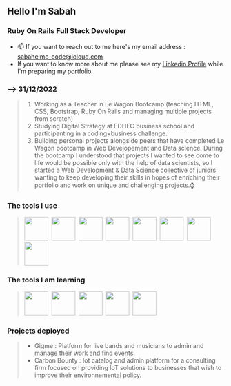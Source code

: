 ## Hello I'm Sabah
  ### Ruby On Rails Full Stack Developer

  * 📫 If you want to reach out to me here's my email address : sabahelmo_code@icloud.com
  * If you want to know more about me please see my [Linkedin Profile](https://www.linkedin.com/in/sabah-e-a61047238/ "Linkedin Profile") while I'm preparing my portfolio.

### --> 31/12/2022
> 1.  Working as a Teacher in Le Wagon Bootcamp (teaching HTML, CSS, Bootstrap, Ruby On Rails and managing multiple projects from scratch)
> 2.  Studying Digital Strategy at EDHEC business school and participanting in a coding+business challenge.
> 3. Building personal projects alongside peers that have completed Le Wagon bootcamp in Web Developement and Data science. During the bootcamp I understood that projects I wanted to see come to life would be possible only with the help of data scientists, so I started a Web Development & Data Science collective of juniors wanting to keep developing their skills in hopes of enriching their portfolio and work on unique and challenging projects.⌚️

### The tools I use
> <img src="https://cdn.jsdelivr.net/gh/devicons/devicon/icons/sqlite/sqlite-original-wordmark.svg" width="55" height="55"/>&nbsp;
> <img src="https://cdn.jsdelivr.net/gh/devicons/devicon/icons/postgresql/postgresql-original-wordmark.svg" width="55" height="55"/>&nbsp;
> <img src="https://cdn.jsdelivr.net/gh/devicons/devicon/icons/mysql/mysql-original-wordmark.svg" width="55" height="55"/>&nbsp;
> <img src="https://cdn.jsdelivr.net/gh/devicons/devicon/icons/rails/rails-plain-wordmark.svg" width="55" height="55" />&nbsp;
> <img src="https://cdn.jsdelivr.net/gh/devicons/devicon/icons/html5/html5-original-wordmark.svg" width="55" height="55"/>&nbsp;
> <img src="https://cdn.jsdelivr.net/gh/devicons/devicon/icons/javascript/javascript-original.svg" width="55" height="55"/>&nbsp;
> <img src="https://cdn.jsdelivr.net/gh/devicons/devicon/icons/css3/css3-original-wordmark.svg" width="55" height="55"/>&nbsp;
> <img src="https://cdn.jsdelivr.net/gh/devicons/devicon/icons/bootstrap/bootstrap-plain-wordmark.svg" width="55" height="55"/>

### The tools I am learning
> <img src="https://cdn.jsdelivr.net/gh/devicons/devicon/icons/c/c-original.svg" width="55" height="55"/>&nbsp;
> <img src="https://cdn.jsdelivr.net/gh/devicons/devicon/icons/linux/linux-original.svg" width="55" height="55"/>&nbsp;
> <img src="https://cdn.jsdelivr.net/gh/devicons/devicon/icons/bash/bash-original.svg" width="55" height="55"/>&nbsp;
> <img src="https://cdn.jsdelivr.net/gh/devicons/devicon/icons/flutter/flutter-original.svg" width="55" height="55" />&nbsp;
> <img src="https://cdn.jsdelivr.net/gh/devicons/devicon/icons/react/react-original-wordmark.svg" width="55" height="55"/>

### Projects deployed
> * Gigme : Platform for live bands and musicians to admin and manage their work and find events.
> * Carbon Bounty : Iot catalog and admin platform for a consulting firm focused on providing IoT solutions to businesses that wish to improve their environnemental policy.

<!---
sabah00100100/sabah00100100 is a ✨ special ✨ repository because its `README.md` (this file) appears on your GitHub profile.
You can click the Preview link to take a look at your changes.
--->
<link rel="stylesheet" href="devicon.min.css">
